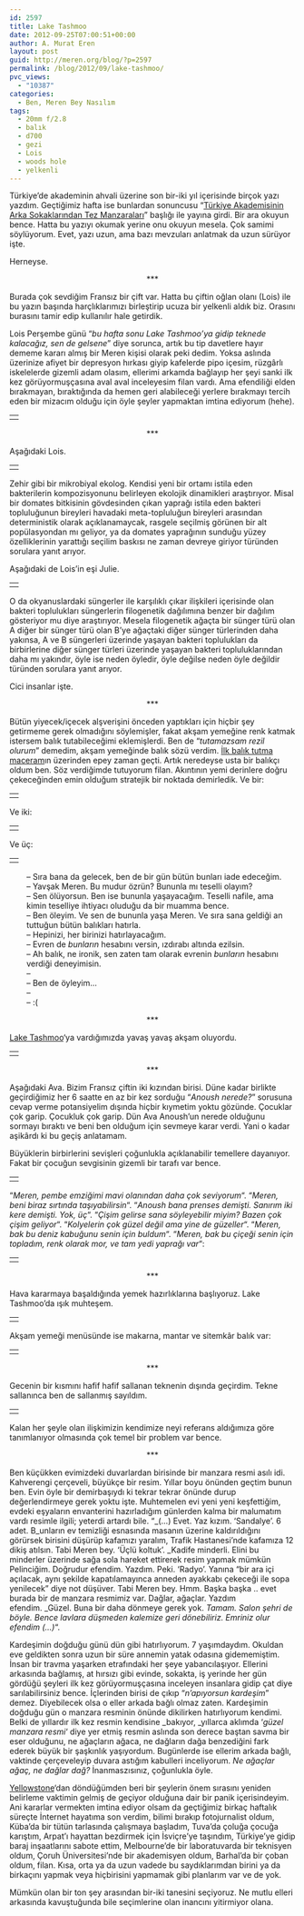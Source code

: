 ```yaml
---
id: 2597
title: Lake Tashmoo
date: 2012-09-25T07:00:51+00:00
author: A. Murat Eren
layout: post
guid: http://meren.org/blog/?p=2597
permalink: /blog/2012/09/lake-tashmoo/
pvc_views:
  - "10387"
categories:
  - Ben, Meren Bey Nasılım
tags:
  - 20mm f/2.8
  - balık
  - d700
  - gezi
  - Lois
  - woods hole
  - yelkenli
---
```

Türkiye&#8217;de akademinin ahvali üzerine son bir-iki yıl içerisinde birçok yazı yazdım. Geçtiğimiz hafta ise bunlardan sonuncusu &#8220;[Türkiye Akademisinin Arka Sokaklarından Tez Manzaraları](http://subjektif.org/2012/09/turkiye-akademisinin-arka-sokaklari/)&#8221; başlığı ile yayına girdi. Bir ara okuyun bence. Hatta bu yazıyı okumak yerine onu okuyun mesela. Çok samimi söylüyorum. Evet, yazı uzun, ama bazı mevzuları anlatmak da uzun sürüyor işte.

Herneyse.

<p style="text-align: center;">
  ***
</p>

Burada çok sevdiğim Fransız bir çift var. Hatta bu çiftin oğlan olanı (Lois) ile bu yazın başında harçlıklarımızı birleştirip ucuza bir yelkenli aldık biz. Orasını burasını tamir edip kullanılır hale getirdik.

Lois Perşembe günü &#8220;_bu hafta sonu Lake Tashmoo&#8217;ya gidip teknede kalacağız, sen de gelsene_&#8221; diye sorunca, artık bu tip davetlere hayır dememe kararı almış bir Meren kişisi olarak peki dedim. Yoksa aslında üzerinize afiyet bir depresyon hırkası giyip kafelerde pipo içesim, rüzgârlı iskelelerde gizemli adam olasım, ellerimi arkamda bağlayıp her şeyi sanki ilk kez görüyormuşçasına aval aval inceleyesim filan vardı. Ama efendiliği elden bırakmayan, bıraktığında da hemen geri alabileceği yerlere bırakmayı tercih eden bir mizacım olduğu için öyle şeyler yapmaktan imtina ediyorum (hehe).

<table width="100%" border="0">
  <tr>
    <td align="center">
      <img src="{{ site.baseurl }}/images/lake-tashmoo-lake-tashmoo-6.jpg" alt="" border="0" />
    </td>
  </tr>
</table>

<p style="text-align: center;">
  ***
</p>

Aşağıdaki Lois.

<table width="100%" border="0">
  <tr>
    <td align="center">
      <img src="{{ site.baseurl }}/images/lake-tashmoo-lake-tashmoo-9.jpg" alt="" border="0" />
    </td>
  </tr>
</table>

Zehir gibi bir mikrobiyal ekolog. Kendisi yeni bir ortamı istila eden bakterilerin kompozisyonunu belirleyen ekolojik dinamikleri araştırıyor. Misal bir domates bitkisinin gövdesinden çıkan yaprağı istila eden bakteri topluluğunun bireyleri havadaki meta-topluluğun bireyleri arasından deterministik olarak açıklanamaycak, rasgele seçilmiş görünen bir alt popülasyondan mı geliyor, ya da domates yaprağının sunduğu yüzey özelliklerinin yarattığı seçilim baskısı ne zaman devreye giriyor türünden sorulara yanıt arıyor.

Aşağıdaki de Lois&#8217;in eşi Julie.

<table width="100%" border="0">
  <tr>
    <td align="center">
      <img src="{{ site.baseurl }}/images/lake-tashmoo-lake-tashmoo-4.jpg" alt="" border="0" />
    </td>
  </tr>
</table>

O da okyanuslardaki süngerler ile karşılıklı çıkar ilişkileri içerisinde olan bakteri toplulukları süngerlerin filogenetik dağılımına benzer bir dağılım gösteriyor mu diye araştırıyor. Mesela filogenetik ağaçta bir sünger türü olan A diğer bir sünger türü olan B&#8217;ye ağaçtaki diğer sünger türlerinden daha yakınsa, A ve B süngerleri üzerinde yaşayan bakteri toplulukları da birbirlerine diğer sünger türleri üzerinde yaşayan bakteri topluluklarından daha mı yakındır, öyle ise neden öyledir, öyle değilse neden öyle değildir türünden sorulara yanıt arıyor.

Cici insanlar işte.

<p style="text-align: center;">
  ***
</p>

Bütün yiyecek/içecek alşverişini önceden yaptıkları için hiçbir şey getirmeme gerek olmadığını söylemişler, fakat akşam yemeğine renk katmak istersem balık tutabileceğimi eklemişlerdi. Ben de &#8220;_tutamazsam rezil olurum_&#8221; demedim, akşam yemeğinde balık sözü verdim. [İlk balık tutma maceram](http://meren.org/blog/2010/09/balik-tutarak-kuculmek/)ın üzerinden epey zaman geçti. Artık neredeyse usta bir balıkçı oldum ben. Söz verdiğimde tutuyorum filan. Akıntının yemi derinlere doğru çekeceğinden emin olduğum stratejik bir noktada demirledik. Ve bir:

<table width="100%" border="0">
  <tr>
    <td align="center">
      <img src="{{ site.baseurl }}/images/lake-tashmoo-lake-tashmoo-11.jpg" alt="" border="0" />
    </td>
  </tr>
</table>

Ve iki:

<table width="100%" border="0">
  <tr>
    <td align="center">
      <img src="{{ site.baseurl }}/images/lake-tashmoo-lake-tashmoo-13.jpg" alt="" border="0" />
    </td>
  </tr>
</table>

Ve üç:

<table width="100%" border="0">
  <tr>
    <td align="center">
      <img src="{{ site.baseurl }}/images/lake-tashmoo-lake-tashmoo-16.jpg" alt="" border="0" />
    </td>
  </tr>
</table>

<p style="padding-left: 30px;">
  &#8211; Sıra bana da gelecek, ben de bir gün bütün bunları iade edeceğim.<br /> &#8211; Yavşak Meren. Bu mudur özrün? Bununla mı teselli olayım?<br /> &#8211; Sen ölüyorsun. Ben ise bununla yaşayacağım. Teselli nafile, ama kimin teselliye ihtiyacı oluduğu da bir muamma bence.<br /> &#8211; Ben öleyim. Ve sen de bununla yaşa Meren. Ve sıra sana geldiği an tuttuğun bütün balıkları hatırla.<br /> &#8211; Hepinizi, her birinizi hatırlayacağım.<br /> &#8211; Evren de <em>bunların</em> hesabını versin, ızdırabı altında ezilsin.<br /> &#8211; Ah balık, ne ironik, sen zaten tam olarak evrenin <em>bunların</em> hesabını verdiği deneyimisin.<br /> &#8211;<br /> &#8211; Ben de öyleyim&#8230;<br /> &#8211;<br /> &#8211; :(
</p>

<p style="text-align: center;">
  ***
</p>

[Lake Tashmoo](https://maps.google.com/maps?q=Lake+Tashmoo,+Martha's+Vineyard&hl=en&ll=41.467428,-70.633593&spn=0.086826,0.124197&sll=37.6,-95.665&sspn=88.566431,127.177734&oq=lake+tashmoo,+martha&t=h&hnear=Lake+Tashmoo&z=14)&#8216;ya vardığımızda yavaş yavaş akşam oluyordu.

<table width="100%" border="0">
  <tr>
    <td align="center">
      <img src="{{ site.baseurl }}/images/lake-tashmoo-lake-tashmoo-20.jpg" alt="" border="0" />
    </td>
  </tr>
</table>

<p style="text-align: center;">
  ***
</p>

Aşağıdaki Ava. Bizim Fransız çiftin iki kızından birisi. Düne kadar birlikte geçirdiğimiz her 6 saatte en az bir kez sorduğu &#8220;_Anoush nerede?_&#8221; sorusuna cevap verme potansiyelim dışında hiçbir kıymetim yoktu gözünde. Çocuklar çok garip. Çocukluk çok garip. Dün Ava Anoush&#8217;un nerede olduğunu sormayı bıraktı ve beni ben olduğum için sevmeye karar verdi. Yani o kadar aşikârdı ki bu geçiş anlatamam.

Büyüklerin birbirlerini sevişleri çoğunlukla açıklanabilir temellere dayanıyor. Fakat bir çocuğun sevgisinin gizemli bir tarafı var bence.

<table width="100%" border="0">
  <tr>
    <td align="center">
      <img src="{{ site.baseurl }}/images/lake-tashmoo-lake-tashmoo-22.jpg" alt="" border="0" />
    </td>
  </tr>
</table>

&#8220;_Meren, pembe emziğimi mavi olanından daha çok seviyorum_&#8220;. &#8220;_Meren, beni biraz sırtında taşıyabilirsin_&#8220;. &#8220;_Anoush bana prenses demişti. Sanırım iki kere demişti. Yok, üç_&#8220;. &#8220;_Çişim gelirse sana söyleyebilir miyim? Bazen çok çişim geliyor_&#8220;. &#8220;_Kolyelerin çok güzel değil ama yine de güzeller_&#8220;. &#8220;_Meren, bak bu deniz kabuğunu senin için buldum_&#8220;. &#8220;_Meren, bak bu çiçeği senin için topladım, renk olarak mor, ve tam yedi yaprağı var_&#8220;:

<table width="100%" border="0">
  <tr>
    <td align="center">
      <img src="{{ site.baseurl }}/images/lake-tashmoo-lake-tashmoo-30.jpg" alt="" border="0" />
    </td>
  </tr>
</table>

<p style="text-align: center;">
  ***
</p>

Hava kararmaya başaldığında yemek hazırlıklarına başlıyoruz. Lake Tashmoo&#8217;da ışık muhteşem.

<table width="100%" border="0">
  <tr>
    <td align="center">
      <img src="{{ site.baseurl }}/images/lake-tashmoo-lake-tashmoo-41.jpg" alt="" border="0" />
    </td>
  </tr>
</table>

Akşam yemeği menüsünde ise makarna, mantar ve sitemkâr balık var:

<table width="100%" border="0">
  <tr>
    <td align="center">
      <img src="{{ site.baseurl }}/images/lake-tashmoo-lake-tashmoo-42.jpg" alt="" border="0" />
    </td>
  </tr>
</table>

<p style="text-align: center;">
  ***
</p>

Gecenin bir kısmını hafif hafif sallanan teknenin dışında geçirdim. Tekne sallanınca ben de sallanmış sayıldım.

<table width="100%" border="0">
  <tr>
    <td align="center">
      <img src="{{ site.baseurl }}/images/lake-tashmoo-lake-tashmoo-43.jpg" alt="" border="0" />
    </td>
  </tr>
</table>

Kalan her şeyle olan ilişkimizin kendimize neyi referans aldığımıza göre tanımlanıyor olmasında çok temel bir problem var bence.

<p style="text-align: center;">
  ***
</p>

Ben küçükken evimizdeki duvarlardan birisinde bir manzara resmi asılı idi. Kahverengi çerçeveli, büyükçe bir resim. Yıllar boyu önünden geçtim bunun ben. Evin öyle bir demirbaşıydı ki tekrar tekrar önünde durup değerlendirmeye gerek yoktu işte. Muhtemelen evi yeni yeni keşfettiğim, evdeki eşyaların envanterini hazırladığım günlerden kalma bir malumatım vardı resimle ilgili; yeterdi artardı bile. &#8220;_(&#8230;) Evet. Yaz kızım. &#8216;Sandalye&#8217;. 6 adet. B_unların ev temizliği esnasında masanın üzerine kaldırıldığını görürsek birisini düşürüp kafamızı yaralım, Trafik Hastanesi&#8217;nde kafamıza 12 dikiş atılsın. Tabi Meren bey. &#8216;Üçlü koltuk&#8217;. _Kadife minderli. Elini bu minderler üzerinde sağa sola hareket ettirerek resim yapmak mümkün Pelinciğim. Doğrudur efendim. Yazdım. Peki. &#8216;Radyo&#8217;. Yanına &#8220;bir ara içi açılacak, aynı şekilde kapatılamayınca anneden ayakkabı çekeceği ile sopa yenilecek&#8221; diye not düşüver. Tabi Meren bey. Hmm. Başka başka .. evet burada bir de manzara resmimiz var. Dağlar, ağaçlar. Yazdım efendim. _Güzel. Buna bir daha dönmeye gerek yok. _Tamam. Salon şehri de böyle. Bence lavlara düşmeden kalemize geri dönebiliriz. Emriniz olur efendim (&#8230;)_&#8220;.

Kardeşimin doğduğu günü dün gibi hatırlıyorum. 7 yaşımdaydım. Okuldan eve geldikten sonra uzun bir süre annemin yatak odasına gidememiştim. İnsan bir travma yaşarken etrafındaki her şeye yabancılaşıyor. Ellerini arkasında bağlamış, at hırsızı gibi evinde, sokakta, iş yerinde her gün gördüğü şeyleri ilk kez görüyormuşçasına inceleyen insanlara gidip çat diye sarılabilirsiniz bence. İçlerinden birisi de çıkıp &#8220;_n&#8217;apıyorsun kardeşim_&#8221; demez. Diyebilecek olsa o eller arkada bağlı olmaz zaten. Kardeşimin doğduğu gün o manzara resminin önünde dikilirken hatırlıyorum kendimi. Belki de yıllardır ilk kez resmin kendisine _bakıyor, _yıllarca aklımda &#8216;_güzel manzara resmi_&#8216; diye yer etmiş resmin aslında son derece baştan savma bir eser olduğunu, ne ağaçların ağaca, ne dağların dağa benzediğini fark ederek büyük bir şaşkınlık yaşıyordum. Bugünlerde ise ellerim arkada bağlı, vaktinde çerçeveleyip duvara astığım kabulleri inceliyorum. _Ne ağaçlar ağaç, ne dağlar dağ?_ İnanmaszısınız, çoğunlukla öyle.

[Yellowstone](http://meren.org/blog/2012/09/yellowstoneda-atesli-iki-hafta/)&#8216;dan döndüğümden beri bir şeylerin önem sırasını yeniden belirleme vaktimin gelmiş de geçiyor olduğuna dair bir panik içerisindeyim. Ani kararlar vermekten imtina ediyor olsam da geçtiğimiz birkaç haftalık süreçte İnternet hayatıma son verdim, bilimi bırakıp fotojurnalist oldum, Küba&#8217;da bir tütün tarlasında çalışmaya başladım, Tuva&#8217;da çoluğa çocuğa karıştım, Arpat&#8217;ı hayattan bezdirmek için İsviçre&#8217;ye taşındım, Türkiye&#8217;ye gidip baraj inşaatlarını sabote ettim, Melbourne&#8217;de bir laboratuvarda bir teknisyen oldum, Çoruh Üniversitesi&#8217;nde bir akademisyen oldum, Barhal&#8217;da bir çoban oldum, filan. Kısa, orta ya da uzun vadede bu saydıklarımdan birini ya da birkaçını yapmak veya hiçbirisini yapmamak gibi planlarım var ve de yok.

Mümkün olan bir ton şey arasından bir-iki tanesini seçiyoruz. Ne mutlu elleri arkasında kavuştuğunda bile seçimlerine olan inancını yitirmiyor olana.
